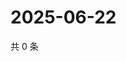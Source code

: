 # 2025-06-22

共 0 条

<!-- BEGIN ZHIHUVIDEO -->
<!-- 最后更新时间 Sun Jun 22 2025 03:08:37 GMT+0800 (China Standard Time) -->

<!-- END ZHIHUVIDEO -->
